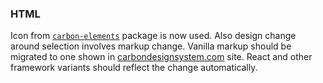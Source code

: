 ### HTML

Icon from [`carbon-elements`](https://github.com/IBM/carbon-elements) package is now used. Also design change around selection involves markup change. Vanilla markup should be migrated to one shown in [carbondesignsystem.com](https://next.carbondesignsystem.com/components/structured-list/code) site. React and other framework variants should reflect the change automatically.
